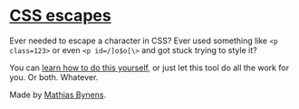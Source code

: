 # [CSS escapes](https://mothereff.in/css-escapes)

Ever needed to escape a character in CSS? Ever used something like `<p class=123>` or even `<p id=/]o$o[\>` and got stuck trying to style it?

You can [learn how to do this yourself](https://mathiasbynens.be/notes/css-escapes), or just let this tool do all the work for you. Or both. Whatever.

Made by [Mathias Bynens](https://mathiasbynens.be/).
